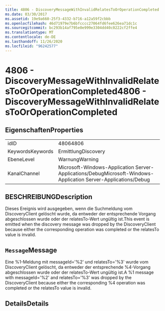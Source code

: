 ```yaml
---
title: 4806 - DiscoveryMessageWithInvalidRelatesToOrOperationCompleted
ms.date: 03/30/2017
ms.assetid: 19e9a660-25f3-4332-b716-a12a59f2cbbb
ms.openlocfilehash: 46d71979e7b6bfcccc27064fd6fee626ea71dc1c
ms.sourcegitcommit: bc293b14af795e0e999e3304dd40c0222cf2ffe4
ms.translationtype: MT
ms.contentlocale: de-DE
ms.lasthandoff: 11/26/2020
ms.locfileid: "96242577"
---
```

# <a name="4806---discoverymessagewithinvalidrelatestooroperationcompleted"></a><span data-ttu-id="a364b-102">4806 - DiscoveryMessageWithInvalidRelatesToOrOperationCompleted</span><span class="sxs-lookup"><span data-stu-id="a364b-102">4806 - DiscoveryMessageWithInvalidRelatesToOrOperationCompleted</span></span>

## <a name="properties"></a><span data-ttu-id="a364b-103">Eigenschaften</span><span class="sxs-lookup"><span data-stu-id="a364b-103">Properties</span></span>  
  
|||  
|-|-|  
|<span data-ttu-id="a364b-104">id</span><span class="sxs-lookup"><span data-stu-id="a364b-104">ID</span></span>|<span data-ttu-id="a364b-105">4806</span><span class="sxs-lookup"><span data-stu-id="a364b-105">4806</span></span>|  
|<span data-ttu-id="a364b-106">Keywords</span><span class="sxs-lookup"><span data-stu-id="a364b-106">Keywords</span></span>|<span data-ttu-id="a364b-107">Ermittlung</span><span class="sxs-lookup"><span data-stu-id="a364b-107">Discovery</span></span>|  
|<span data-ttu-id="a364b-108">Ebene</span><span class="sxs-lookup"><span data-stu-id="a364b-108">Level</span></span>|<span data-ttu-id="a364b-109">Warnung</span><span class="sxs-lookup"><span data-stu-id="a364b-109">Warning</span></span>|  
|<span data-ttu-id="a364b-110">Kanal</span><span class="sxs-lookup"><span data-stu-id="a364b-110">Channel</span></span>|<span data-ttu-id="a364b-111">Microsoft-Windows-Application Server-Applications/Debug</span><span class="sxs-lookup"><span data-stu-id="a364b-111">Microsoft-Windows-Application Server-Applications/Debug</span></span>|  
  
## <a name="description"></a><span data-ttu-id="a364b-112">BESCHREIBUNG</span><span class="sxs-lookup"><span data-stu-id="a364b-112">Description</span></span>  

 <span data-ttu-id="a364b-113">Dieses Ereignis wird ausgegeben, wenn die Suchmeldung vom DiscoveryClient gelöscht wurde, da entweder der entsprechende Vorgang abgeschlossen wurde oder der relatesTo-Wert ungültig ist.</span><span class="sxs-lookup"><span data-stu-id="a364b-113">This event is emitted when the discovery message was dropped by the DiscoveryClient because either the corresponding operation was completed or the relatesTo value is invalid.</span></span>  
  
## <a name="message"></a><span data-ttu-id="a364b-114">`Message`</span><span class="sxs-lookup"><span data-stu-id="a364b-114">Message</span></span>  

 <span data-ttu-id="a364b-115">Eine %1-Meldung mit messageId='%2' und relatesTo='%3' wurde vom DiscoveryClient gelöscht, da entweder der entsprechende %4-Vorgang abgeschlossen wurde oder der relatesTo-Wert ungültig ist.</span><span class="sxs-lookup"><span data-stu-id="a364b-115">A %1 message with messageId='%2' and relatesTo='%3' was dropped by the DiscoveryClient because either the corresponding %4 operation was completed or the relatesTo value is invalid.</span></span>  
  
## <a name="details"></a><span data-ttu-id="a364b-116">Details</span><span class="sxs-lookup"><span data-stu-id="a364b-116">Details</span></span>
